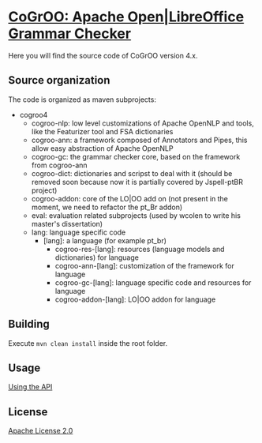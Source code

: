 [CoGrOO: Apache Open|LibreOffice Grammar Checker](http://cogroo.org)
====================================================================


Here you will find the source code of CoGrOO version 4.x.

Source organization
------------

The code is organized as maven subprojects:

* cogroo4
  * cogroo-nlp: low level customizations of Apache OpenNLP and tools, like the Featurizer tool and FSA dictionaries
  * cogroo-ann: a framework composed of Annotators and Pipes, this allow easy abstraction of Apache OpenNLP
  * cogroo-gc: the grammar checker core, based on the framework from cogroo-ann
  * cogroo-dict: dictionaries and scripst to deal with it (should be removed soon because now it is partially covered by Jspell-ptBR project)
  * cogroo-addon: core of the LO|OO add on (not present in the moment, we need to refactor the pt_Br addon)
  * eval: evaluation related subprojects (used by wcolen to write his master's dissertation)
  * lang: language specific code
      * [lang]: a language (for example pt_br)
          * cogroo-res-[lang]: resources (language models and dictionaries) for language
          * cogroo-ann-[lang]: customization of the framework for language
          * cogroo-gc-[lang]: language specific code and resources for language
          * cogroo-addon-[lang]: LO|OO addon for language

Building
--------

Execute `mvn clean install` inside the root folder.

Usage
-----
[Using the API](http://ccsl.ime.usp.br/redmine/projects/cogroo/wiki/API_CoGrOO_4x)

License
-------
[Apache License 2.0](http://www.apache.org/licenses/LICENSE-2.0.html)
